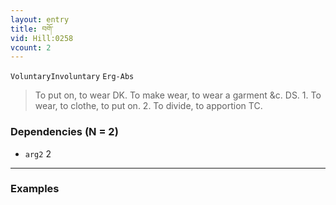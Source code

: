 ```yaml
---
layout: entry
title: བགོ་
vid: Hill:0258
vcount: 2
---
```

`VoluntaryInvoluntary` `Erg-Abs`
> To put on, to wear DK\.
 To make wear, to wear a garment &c\.
 DS\.
 1\.
 To wear, to clothe, to put on\.
 2\.
 To divide, to apportion TC\.

### Dependencies (N = 2)
* `arg2` 2

---

### Examples



